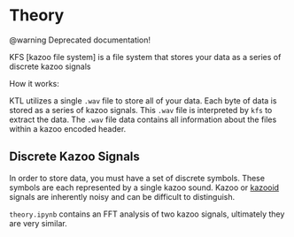 # Theory

@warning Deprecated documentation!

KFS [kazoo file system] is a file system that stores your data as a series of discrete kazoo signals

How it works:

KTL utilizes a single `.wav` file to store all of your data. Each byte of data
is stored as a series of kazoo signals. This `.wav` file is interpreted by `kfs`
to extract the data. The `.wav` file data contains all information about the
files within a kazoo encoded header.

## Discrete Kazoo Signals

In order to store data, you must have a set of discrete symbols. These symbols
are each represented by a single kazoo sound. Kazoo or [kazooid](http://kazoologist.org/What_Is.html)
signals are inherently noisy and can be difficult to distinguish.

`theory.ipynb` contains an FFT analysis of two kazoo signals, ultimately they
are very similar.

<!-- @todo list the unique features of a kazoo signal -->

